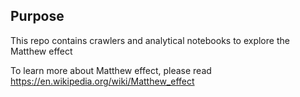 ## Purpose

This repo contains crawlers and analytical notebooks to explore the Matthew effect

To learn more about Matthew effect, please read https://en.wikipedia.org/wiki/Matthew_effect

